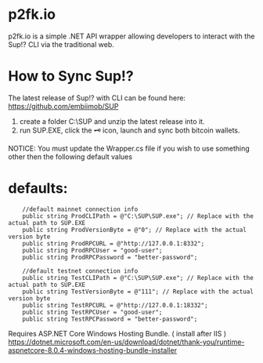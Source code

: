 ﻿# p2fk.io
p2fk.io is a simple .NET API wrapper allowing developers to interact with the Sup!? CLI via the traditional web.



# How to Sync Sup!?
The latest release of Sup!? with CLI can be found here: https://github.com/embiimob/SUP

1. create a folder C:\SUP and unzip the latest release into it.
2. run SUP.EXE,  click the 🗝️ icon, launch and sync both bitcoin wallets.


NOTICE: You must update the Wrapper.cs file if you wish to use something other then the following default values 

# defaults:

        //default mainnet connection info
        public string ProdCLIPath = @"C:\SUP\SUP.exe"; // Replace with the actual path to SUP.EXE
        public string ProdVersionByte = @"0"; // Replace with the actual version byte
        public string ProdRPCURL = @"http://127.0.0.1:8332";
        public string ProdRPCUser = "good-user";
        public string ProdRPCPassword = "better-password";

        //default testnet connection info
        public string TestCLIPath = @"C:\SUP\SUP.exe"; // Replace with the actual path to SUP.EXE
        public string TestVersionByte = @"111"; // Replace with the actual version byte
        public string TestRPCURL = @"http://127.0.0.1:18332";
        public string TestRPCUser = "good-user";
        public string TestRPCPassword = "better-password";


Requires ASP.NET Core Windows Hosting Bundle. ( install after IIS )
https://dotnet.microsoft.com/en-us/download/dotnet/thank-you/runtime-aspnetcore-8.0.4-windows-hosting-bundle-installer 